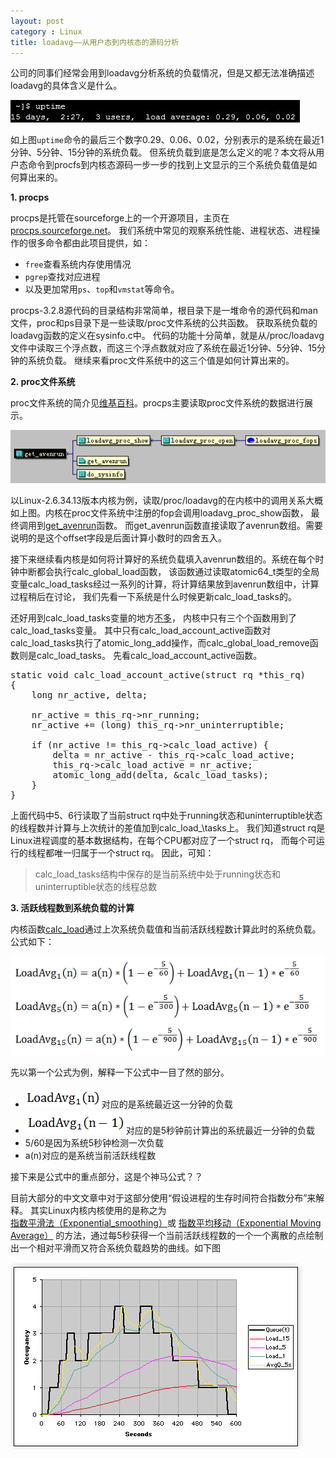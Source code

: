 ```yaml
---
layout: post
category : Linux
title: loadavg——从用户态到内核态的源码分析
---
```


公司的同事们经常会用到loadavg分析系统的负载情况，但是又都无法准确描述loadavg的具体含义是什么。

![uptime](/img/2013-04-14-uptime.jpg)

如上图`uptime`命令的最后三个数字0.29、0.06、0.02，分别表示的是系统在最近1分钟、5分钟、15分钟的系统负载。
但系统负载到底是怎么定义的呢？本文将从用户态命令到procfs到内核态源码一步一步的找到上文显示的三个系统负载值是如何算出来的。

**1. procps**

procps是托管在sourceforge上的一个开源项目，主页在[procps.sourceforge.net](http://procps.sourceforge.net)。
我们系统中常见的观察系统性能、进程状态、进程操作的很多命令都由此项目提供，如：

- `free`查看系统内存使用情况
- `pgrep`查找对应进程
- 以及更加常用`ps`、`top`和`vmstat`等命令。

procps-3.2.8源代码的目录结构非常简单，根目录下是一堆命令的源代码和man文件，proc和ps目录下是一些读取/proc文件系统的公共函数。
获取系统负载的loadavg函数的定义在sysinfo.c中。
代码的功能十分简单，就是从/proc/loadavg文件中读取三个浮点数，而这三个浮点数就对应了系统在最近1分钟、5分钟、15分钟的系统负载。
继续来看proc文件系统中的这三个值是如何计算出来的。

**2. proc文件系统**

proc文件系统的简介见[维基百科](http://en.wikipedia.org/wiki/Procfs#Linux)。procps主要读取proc文件系统的数据进行展示。

![loadavg_proc](/img/2013-04-14-loadavg_proc.png)

以Linux-2.6.34.13版本内核为例，读取/proc/loadavg的在内核中的调用关系大概如上图。内核在proc文件系统中注册的fop会调用loadavg\_proc\_show函数，
最终调用到[get\_avenrun](http://lxr.oss.org.cn/source/kernel/sched.c?v=2.6.34#L3036)函数。
而get\_avenrun函数直接读取了avenrun数组。需要说明的是这个offset字段是后面计算小数时的四舍五入。

接下来继续看内核是如何将计算好的系统负载填入avenrun数组的。系统在每个时钟中断都会执行calc\_global\_load函数，
该函数通过读取atomic64\_t类型的全局变量calc\_load\_tasks经过一系列的计算，将计算结果放到avenrun数组中，计算过程稍后在讨论，
我们先看一下系统是什么时候更新calc\_load\_tasks的。

还好用到calc\_load\_tasks变量的地方[不多](http://lxr.oss.org.cn/ident?v=2.6.34;i=calc_load_tasks)，
内核中只有三个个函数用到了calc\_load\_tasks变量。
其中只有calc\_load\_account\_active函数对calc\_load\_tasks执行了atomic\_long\_add操作，而calc\_global\_load\_remove函数则是calc\_load\_tasks。
先看calc\_load\_account\_active函数。

<pre class="prettyprint lang-c linenums">
static void calc_load_account_active(struct rq *this_rq)
{
	long nr_active, delta;

	nr_active = this_rq->nr_running;
	nr_active += (long) this_rq->nr_uninterruptible;

	if (nr_active != this_rq->calc_load_active) {
		delta = nr_active - this_rq->calc_load_active;
		this_rq->calc_load_active = nr_active;
		atomic_long_add(delta, &calc_load_tasks);
	}
}
</pre>

上面代码中5、6行读取了当前struct rq中处于running状态和uninterruptible状态的线程数并计算与上次统计的差值加到calc\_load_\tasks上。
我们知道struct rq是Linux进程调度的基本数据结构，在每个CPU都对应了一个struct rq，
而每个可运行的线程都唯一归属于一个struct rq。
因此，可知：

>calc\_load\_tasks结构中保存的是当前系统中处于running状态和uninterruptible状态的线程总数

**3. 活跃线程数到系统负载的计算**

内核函数[calc\_load](http://lxr.oss.org.cn/source/kernel/sched.c?v=2.6.34#L3044)通过上次系统负载值和当前活跃线程数计算此时的系统负载。
公式如下：

![负载计算公式](/img/2013-04-14-ema.png)

先以第一个公式为例，解释一下公式中一目了然的部分。

* ![LoadAvgn](/img/2013-04-14-loadavgn.png)对应的是系统最近这一分钟的负载
* ![LoadAvgn-1](/img/2013-04-14-loadavgn-1.png)对应的是5秒钟前计算出的系统最近一分钟的负载
* 5/60是因为系统5秒钟检测一次负载
* a(n)对应的是系统当前活跃线程数

接下来是公式中的重点部分，这是个神马公式？？

目前大部分的中文文章中对于这部分使用“假设进程的生存时间符合指数分布”来解释。
其实Linux内核内核使用的是称之为
[指数平滑法（Exponential\_smoothing）](http://en.wikipedia.org/wiki/Exponential_smoothing)或
[指数平均移动（Exponential Moving Average）](http://en.wikipedia.org/wiki/Moving_average#Exponential_moving_average)
的方法，通过每5秒获得一个当前活跃线程数的一个一个离散的点绘制出一个相对平滑而又符合系统负载趋势的曲线。如下图

![plot](/img/2013-04-14-plot.png)